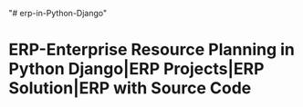 "# erp-in-Python-Django" 

ERP-Enterprise Resource Planning in Python Django|ERP Projects|ERP Solution|ERP with Source Code
================================================================================================

